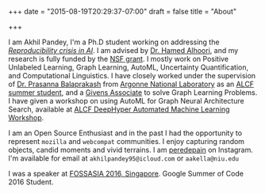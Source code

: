 +++
date = "2015-08-19T20:29:37-07:00"
draft = false
title = "About"

+++

I am Akhil Pandey, I'm a Ph.D student working on addressing the [*Reproducibility crisis in AI*](https://www.science.org/doi/full/10.1126/science.359.6377.725?casa_token=B4RgaLsweT0AAAAA%3AsuAiGo_9E7o0T0WkRQPxEQVn3-X9edRZ8OatwAxM2YEifI-S2bGXYNtTwNdRDg38zqEVTqBhLYe1SfE). I am advised by [Dr. Hamed Alhoori](https://alhoori.github.io/), and my research is fully funded by the [NSF grant](https://www.nsf.gov/awardsearch/showAward?AWD_ID=2022443&HistoricalAwards=false). I mostly work on Positive Unlabeled Learning, Graph Learning, AutoML, Uncertainty Quantification, and Computational Linguistics. I have closely worked under the supervision of [Dr. Prasanna Balaprakash](https://pbalapra.github.io/) from [Argonne National Laboratory](https://www.anl.gov/) as an [ALCF summer student](https://www.alcf.anl.gov/alcf-student-opportunities), and a [Givens Associate](https://www.anl.gov/mcs/givens-associates) to solve Graph Learning Problems. I have given a workshop on using AutoML for Graph Neural Architecture Search, available at [ALCF DeepHyper Automated Machine Learning Workshop](https://deephyper.github.io/events/workshop-anl-2022-summer).

I am an Open Source Enthusiast and in the past I had the opportunity to represent `mozilla` and `webcompat` communities. I enjoy capturing random objects, candid moments and vivid terrains. I am [peredepain](https://www.instagram.com/peredepain/) on Instagram. I'm available for email at `akhilpandey95@icloud.com` or `aakella@niu.edu`

I was a speaker at [FOSSASIA 2016, Singapore](https://www.youtube.com/watch?v=iUoCGXDjvvQ). Google Summer of Code 2016 Student.
